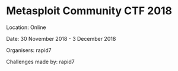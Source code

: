 # Metasploit Community CTF 2018

Location: Online

Date: 30 November 2018 - 3 December 2018

Organisers: rapid7

Challenges made by: rapid7
